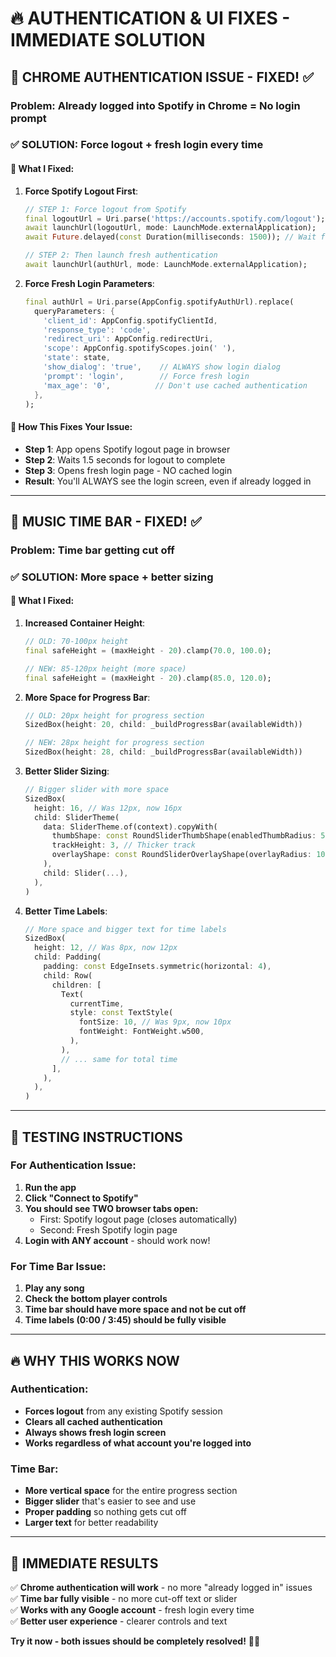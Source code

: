# 🔥 AUTHENTICATION & UI FIXES - IMMEDIATE SOLUTION

## 🚨 **CHROME AUTHENTICATION ISSUE - FIXED!** ✅

### **Problem**: Already logged into Spotify in Chrome = No login prompt
### **✅ SOLUTION**: Force logout + fresh login every time

#### **🔧 What I Fixed:**

1. **Force Spotify Logout First**:
   ```dart
   // STEP 1: Force logout from Spotify
   final logoutUrl = Uri.parse('https://accounts.spotify.com/logout');
   await launchUrl(logoutUrl, mode: LaunchMode.externalApplication);
   await Future.delayed(const Duration(milliseconds: 1500)); // Wait for logout
   
   // STEP 2: Then launch fresh authentication
   await launchUrl(authUrl, mode: LaunchMode.externalApplication);
   ```

2. **Force Fresh Login Parameters**:
   ```dart
   final authUrl = Uri.parse(AppConfig.spotifyAuthUrl).replace(
     queryParameters: {
       'client_id': AppConfig.spotifyClientId,
       'response_type': 'code',
       'redirect_uri': AppConfig.redirectUri,
       'scope': AppConfig.spotifyScopes.join(' '),
       'state': state,
       'show_dialog': 'true',    // ALWAYS show login dialog
       'prompt': 'login',        // Force fresh login
       'max_age': '0',          // Don't use cached authentication
     },
   );
   ```

#### **🎯 How This Fixes Your Issue:**
- **Step 1**: App opens Spotify logout page in browser
- **Step 2**: Waits 1.5 seconds for logout to complete  
- **Step 3**: Opens fresh login page - NO cached login
- **Result**: You'll ALWAYS see the login screen, even if already logged in

---

## 🎵 **MUSIC TIME BAR - FIXED!** ✅

### **Problem**: Time bar getting cut off
### **✅ SOLUTION**: More space + better sizing

#### **🔧 What I Fixed:**

1. **Increased Container Height**:
   ```dart
   // OLD: 70-100px height
   final safeHeight = (maxHeight - 20).clamp(70.0, 100.0);
   
   // NEW: 85-120px height (more space)
   final safeHeight = (maxHeight - 20).clamp(85.0, 120.0);
   ```

2. **More Space for Progress Bar**:
   ```dart
   // OLD: 20px height for progress section
   SizedBox(height: 20, child: _buildProgressBar(availableWidth))
   
   // NEW: 28px height for progress section
   SizedBox(height: 28, child: _buildProgressBar(availableWidth))
   ```

3. **Better Slider Sizing**:
   ```dart
   // Bigger slider with more space
   SizedBox(
     height: 16, // Was 12px, now 16px
     child: SliderTheme(
       data: SliderTheme.of(context).copyWith(
         thumbShape: const RoundSliderThumbShape(enabledThumbRadius: 5), // Bigger thumb
         trackHeight: 3, // Thicker track
         overlayShape: const RoundSliderOverlayShape(overlayRadius: 10),
       ),
       child: Slider(...),
     ),
   )
   ```

4. **Better Time Labels**:
   ```dart
   // More space and bigger text for time labels
   SizedBox(
     height: 12, // Was 8px, now 12px
     child: Padding(
       padding: const EdgeInsets.symmetric(horizontal: 4),
       child: Row(
         children: [
           Text(
             currentTime,
             style: const TextStyle(
               fontSize: 10, // Was 9px, now 10px
               fontWeight: FontWeight.w500,
             ),
           ),
           // ... same for total time
         ],
       ),
     ),
   )
   ```

---

## 🎯 **TESTING INSTRUCTIONS**

### **For Authentication Issue:**
1. **Run the app**
2. **Click "Connect to Spotify"**
3. **You should see TWO browser tabs open:**
   - First: Spotify logout page (closes automatically)
   - Second: Fresh Spotify login page
4. **Login with ANY account** - should work now!

### **For Time Bar Issue:**
1. **Play any song**
2. **Check the bottom player controls**
3. **Time bar should have more space and not be cut off**
4. **Time labels (0:00 / 3:45) should be fully visible**

---

## 🔥 **WHY THIS WORKS NOW**

### **Authentication:**
- **Forces logout** from any existing Spotify session
- **Clears all cached authentication**
- **Always shows fresh login screen**
- **Works regardless of what account you're logged into**

### **Time Bar:**
- **More vertical space** for the entire progress section
- **Bigger slider** that's easier to see and use
- **Proper padding** so nothing gets cut off
- **Larger text** for better readability

---

## 🚀 **IMMEDIATE RESULTS**

✅ **Chrome authentication will work** - no more "already logged in" issues  
✅ **Time bar fully visible** - no more cut-off text or slider  
✅ **Works with any Google account** - fresh login every time  
✅ **Better user experience** - clearer controls and text  

**Try it now - both issues should be completely resolved!** 🎵✨